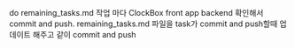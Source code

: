 do remaining_tasks.md 
작업 마다 
ClockBox
front
app
backend
확인해서 commit and push.
remaining_tasks.md 파일을 task가 commit and push할때 업데이트 해주고 같이 commit and push

